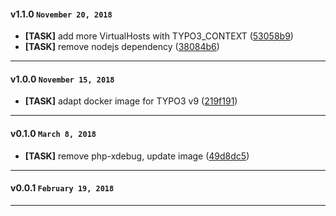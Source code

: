 
#### v1.1.0 `November 20, 2018`
- **[TASK]** add more VirtualHosts with TYPO3_CONTEXT ([53058b9](https://github.com/t3kit/ubuntu18.04-php7.2-apache/commit/53058b9))
- **[TASK]** remove nodejs dependency ([38084b6](https://github.com/t3kit/ubuntu18.04-php7.2-apache/commit/38084b6))

***

#### v1.0.0 `November 15, 2018`
- **[TASK]** adapt docker image for TYPO3 v9 ([219f191](https://github.com/t3kit/ubuntu18.04-php7.2-apache/commit/219f191))

***

#### v0.1.0 `March 8, 2018`
- **[TASK]** remove php-xdebug, update image ([49d8dc5](https://github.com/t3kit/ubuntu18.04-php7.2-apache/commit/49d8dc5))

***
#### v0.0.1 `February 19, 2018`

***

